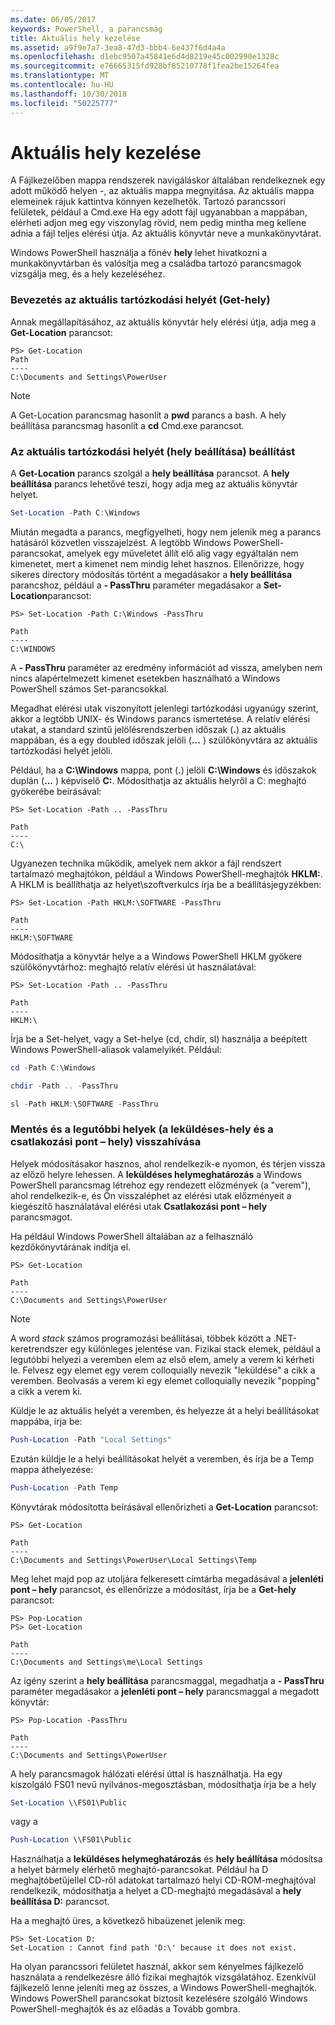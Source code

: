```yaml
---
ms.date: 06/05/2017
keywords: PowerShell, a parancsmag
title: Aktuális hely kezelése
ms.assetid: a9f9e7a7-3ea8-47d3-bbb4-6e437f6d4a4a
ms.openlocfilehash: d1ebc9507a45841e6d4d8219e45c002990e1328c
ms.sourcegitcommit: e76665315fd928bf85210778f1fea2be15264fea
ms.translationtype: MT
ms.contentlocale: hu-HU
ms.lasthandoff: 10/30/2018
ms.locfileid: "50225777"
---
```

# <a name="managing-current-location"></a>Aktuális hely kezelése

A Fájlkezelőben mappa rendszerek navigáláskor általában rendelkeznek egy adott működő helyen -, az aktuális mappa megnyitása. Az aktuális mappa elemeinek rájuk kattintva könnyen kezelhetők. Tartozó parancssori felületek, például a Cmd.exe Ha egy adott fájl ugyanabban a mappában, elérheti adjon meg egy viszonylag rövid, nem pedig mintha meg kellene adnia a fájl teljes elérési útja. Az aktuális könyvtár neve a munkakönyvtárat.

Windows PowerShell használja a főnév **hely** lehet hivatkozni a munkakönyvtárban és valósítja meg a családba tartozó parancsmagok vizsgálja meg, és a hely kezeléséhez.

### <a name="getting-your-current-location-get-location"></a>Bevezetés az aktuális tartózkodási helyét (Get-hely)

Annak megállapításához, az aktuális könyvtár hely elérési útja, adja meg a **Get-Location** parancsot:

```
PS> Get-Location
Path
----
C:\Documents and Settings\PowerUser
```

> [!NOTE]
> A Get-Location parancsmag hasonlít a **pwd** parancs a bash. A hely beállítása parancsmag hasonlít a **cd** Cmd.exe parancsot.

### <a name="setting-your-current-location-set-location"></a>Az aktuális tartózkodási helyét (hely beállítása) beállítást

A **Get-Location** parancs szolgál a **hely beállítása** parancsot. A **hely beállítása** parancs lehetővé teszi, hogy adja meg az aktuális könyvtár helyet.

```powershell
Set-Location -Path C:\Windows
```

Miután megadta a parancs, megfigyelheti, hogy nem jelenik meg a parancs hatásáról közvetlen visszajelzést. A legtöbb Windows PowerShell-parancsokat, amelyek egy műveletet állít elő alig vagy egyáltalán nem kimenetet, mert a kimenet nem mindig lehet hasznos. Ellenőrizze, hogy sikeres directory módosítás történt a megadásakor a **hely beállítása** parancshoz, például a **- PassThru** paraméter megadásakor a **Set-Location**parancsot:

```
PS> Set-Location -Path C:\Windows -PassThru

Path
----
C:\WINDOWS
```

A **- PassThru** paraméter az eredmény információt ad vissza, amelyben nem nincs alapértelmezett kimenet esetekben használható a Windows PowerShell számos Set-parancsokkal.

Megadhat elérési utak viszonyított jelenlegi tartózkodási ugyanúgy szerint, akkor a legtöbb UNIX- és Windows parancs ismertetése. A relatív elérési utakat, a standard szintű jelölésrendszerben időszak (**.**) az aktuális mappában, és a egy doubled időszak jelöli (**...** ) szülőkönyvtára az aktuális tartózkodási helyét jelöli.

Például, ha a **C:\\Windows** mappa, pont (**.**) jelöli **C:\\Windows** és időszakok duplán (**...** ) képviselő **C:**. Módosíthatja az aktuális helyről a C: meghajtó gyökerébe beírásával:

```
PS> Set-Location -Path .. -PassThru

Path
----
C:\
```

Ugyanezen technika működik, amelyek nem akkor a fájl rendszert tartalmazó meghajtókon, például a Windows PowerShell-meghajtók **HKLM:**. A HKLM is beállíthatja az helyet\\szoftverkulcs írja be a beállításjegyzékben:

```
PS> Set-Location -Path HKLM:\SOFTWARE -PassThru

Path
----
HKLM:\SOFTWARE
```

Módosíthatja a könyvtár helye a a Windows PowerShell HKLM gyökere szülőkönyvtárhoz: meghajtó relatív elérési út használatával:

```
PS> Set-Location -Path .. -PassThru

Path
----
HKLM:\
```

Írja be a Set-helyet, vagy a Set-helye (cd, chdir, sl) használja a beépített Windows PowerShell-aliasok valamelyikét. Például:

```powershell
cd -Path C:\Windows
```

```powershell
chdir -Path .. -PassThru
```

```powershell
sl -Path HKLM:\SOFTWARE -PassThru
```

### <a name="saving-and-recalling-recent-locations-push-location-and-pop-location"></a>Mentés és a legutóbbi helyek (a leküldéses-hely és a csatlakozási pont – hely) visszahívása

Helyek módosításakor hasznos, ahol rendelkezik-e nyomon, és térjen vissza az előző helyre lehessen. A **leküldéses helymeghatározás** a Windows PowerShell parancsmag létrehoz egy rendezett előzmények (a "verem"), ahol rendelkezik-e, és Ön visszaléphet az elérési utak előzményeit a kiegészítő használatával elérési utak  **Csatlakozási pont – hely** parancsmagot.

Ha például Windows PowerShell általában az a felhasználó kezdőkönyvtárának indítja el.

```
PS> Get-Location

Path
----
C:\Documents and Settings\PowerUser
```

> [!NOTE]
> A word *stack* számos programozási beállításai, többek között a .NET-keretrendszer egy különleges jelentése van. Fizikai stack elemek, például a legutóbbi helyezi a veremben elem az első elem, amely a verem ki kérheti le. Felvesz egy elemet egy verem colloquially nevezik "leküldése" a cikk a veremben. Beolvasás a verem ki egy elemet colloquially nevezik "popping" a cikk a verem ki.

Küldje le az aktuális helyét a veremben, és helyezze át a helyi beállításokat mappába, írja be:

```powershell
Push-Location -Path "Local Settings"
```

Ezután küldje le a helyi beállításokat helyét a veremben, és írja be a Temp mappa áthelyezése:

```powershell
Push-Location -Path Temp
```

Könyvtárak módosította beírásával ellenőrizheti a **Get-Location** parancsot:

```
PS> Get-Location

Path
----
C:\Documents and Settings\PowerUser\Local Settings\Temp
```

Meg lehet majd pop az utoljára felkeresett címtárba megadásával a **jelenléti pont – hely** parancsot, és ellenőrizze a módosítást, írja be a **Get-hely** parancsot:

```
PS> Pop-Location
PS> Get-Location

Path
----
C:\Documents and Settings\me\Local Settings
```

Az igény szerint a **hely beállítása** parancsmaggal, megadhatja a **- PassThru** paraméter megadásakor a **jelenléti pont – hely** parancsmaggal a megadott könyvtár:

```
PS> Pop-Location -PassThru

Path
----
C:\Documents and Settings\PowerUser
```

A hely parancsmagok hálózati elérési úttal is használhatja. Ha egy kiszolgáló FS01 nevű nyilvános-megosztásban, módosíthatja írja be a hely

```powershell
Set-Location \\FS01\Public
```

vagy a

```powershell
Push-Location \\FS01\Public
```

Használhatja a **leküldéses helymeghatározás** és **hely beállítása** módosítsa a helyet bármely elérhető meghajtó-parancsokat. Például ha D meghajtóbetűjellel CD-ről adatokat tartalmazó helyi CD-ROM-meghajtóval rendelkezik, módosíthatja a helyet a CD-meghajtó megadásával a **hely beállítása D:** parancsot.

Ha a meghajtó üres, a következő hibaüzenet jelenik meg:

```
PS> Set-Location D:
Set-Location : Cannot find path 'D:\' because it does not exist.
```

Ha olyan parancssori felületet használ, akkor sem kényelmes fájlkezelő használata a rendelkezésre álló fizikai meghajtók vizsgálatához. Ezenkívül fájlkezelő lenne jeleníti meg az összes, a Windows PowerShell-meghajtók. Windows PowerShell parancsokat biztosít kezelésére szolgáló Windows PowerShell-meghajtók és az előadás a Tovább gombra.
